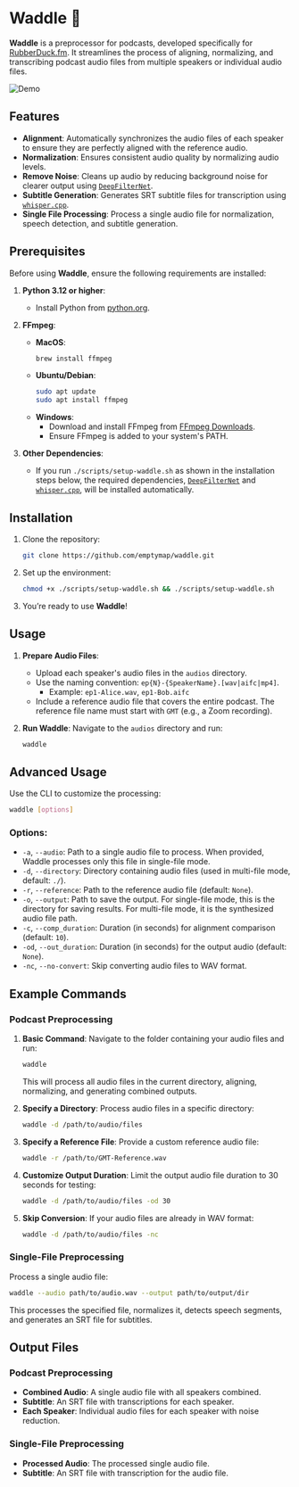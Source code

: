 # Waddle 🦆

**Waddle** is a preprocessor for podcasts, developed specifically for [RubberDuck.fm](https://rubberduck.fm). It streamlines the process of aligning, normalizing, and transcribing podcast audio files from multiple speakers or individual audio files.

![Demo](./assets/demo.gif)

## Features

- **Alignment**: Automatically synchronizes the audio files of each speaker to ensure they are perfectly aligned with the reference audio.
- **Normalization**: Ensures consistent audio quality by normalizing audio levels.
- **Remove Noise**: Cleans up audio by reducing background noise for clearer output using [`DeepFilterNet`](https://github.com/Rikorose/DeepFilterNet).
- **Subtitle Generation**: Generates SRT subtitle files for transcription using [`whisper.cpp`](https://github.com/ggerganov/whisper.cpp).
- **Single File Processing**: Process a single audio file for normalization, speech detection, and subtitle generation.

## Prerequisites

Before using **Waddle**, ensure the following requirements are installed:

1. **Python 3.12 or higher**:
    - Install Python from [python.org](https://www.python.org/).

2. **FFmpeg**:
   - **MacOS**:
     ```bash
     brew install ffmpeg
     ```
   - **Ubuntu/Debian**:
     ```bash
     sudo apt update
     sudo apt install ffmpeg
     ```
   - **Windows**:
     - Download and install FFmpeg from [FFmpeg Downloads](https://ffmpeg.org/download.html).
     - Ensure FFmpeg is added to your system's PATH.

3. **Other Dependencies**:
   - If you run `./scripts/setup-waddle.sh` as shown in the installation steps below, the required dependencies, [`DeepFilterNet`](https://github.com/Rikorose/DeepFilterNet) and [`whisper.cpp`](https://github.com/ggerganov/whisper.cpp), will be installed automatically.

## Installation

1. Clone the repository:
   ```bash
   git clone https://github.com/emptymap/waddle.git
   ```

2. Set up the environment:
   ```bash
   chmod +x ./scripts/setup-waddle.sh && ./scripts/setup-waddle.sh
   ```

3. You’re ready to use **Waddle**!

## Usage

1. **Prepare Audio Files**:
   - Upload each speaker's audio files in the `audios` directory.
   - Use the naming convention: `ep{N}-{SpeakerName}.[wav|aifc|mp4]`.
     - Example: `ep1-Alice.wav`, `ep1-Bob.aifc`
   - Include a reference audio file that covers the entire podcast. The reference file name must start with `GMT` (e.g., a Zoom recording).

2. **Run Waddle**:
   Navigate to the `audios` directory and run:
   ```bash
   waddle
   ```

## Advanced Usage

Use the CLI to customize the processing:

```bash
waddle [options]
```

### Options:
- `-a`, `--audio`: Path to a single audio file to process. When provided, Waddle processes only this file in single-file mode.
- `-d`, `--directory`: Directory containing audio files (used in multi-file mode, default: `./`).
- `-r`, `--reference`: Path to the reference audio file (default: `None`).
- `-o`, `--output`: Path to save the output. For single-file mode, this is the directory for saving results. For multi-file mode, it is the synthesized audio file path.
- `-c`, `--comp_duration`: Duration (in seconds) for alignment comparison (default: `10`).
- `-od`, `--out_duration`: Duration (in seconds) for the output audio (default: `None`).
- `-nc`, `--no-convert`: Skip converting audio files to WAV format.

## Example Commands

### Podcast Preprocessing


1. **Basic Command**:
   Navigate to the folder containing your audio files and run:
   ```bash
   waddle
   ```

   This will process all audio files in the current directory, aligning, normalizing, and generating combined outputs.

2. **Specify a Directory**:
   Process audio files in a specific directory:
   ```bash
   waddle -d /path/to/audio/files
   ```

3. **Specify a Reference File**:
   Provide a custom reference audio file:
   ```bash
   waddle -r /path/to/GMT-Reference.wav
   ```

4. **Customize Output Duration**:
   Limit the output audio file duration to 30 seconds for testing:
   ```bash
   waddle -d /path/to/audio/files -od 30
   ```

5. **Skip Conversion**:
   If your audio files are already in WAV format:
   ```bash
   waddle -d /path/to/audio/files -nc
   ```

### Single-File Preprocessing

Process a single audio file:
```bash
waddle --audio path/to/audio.wav --output path/to/output/dir
```

This processes the specified file, normalizes it, detects speech segments, and generates an SRT file for subtitles.


## Output Files

### Podcast Preprocessing
- **Combined Audio**: A single audio file with all speakers combined.
- **Subtitle**: An SRT file with transcriptions for each speaker.
- **Each Speaker**: Individual audio files for each speaker with noise reduction.


### Single-File Preprocessing
- **Processed Audio**: The processed single audio file.
- **Subtitle**: An SRT file with transcription for the audio file.
